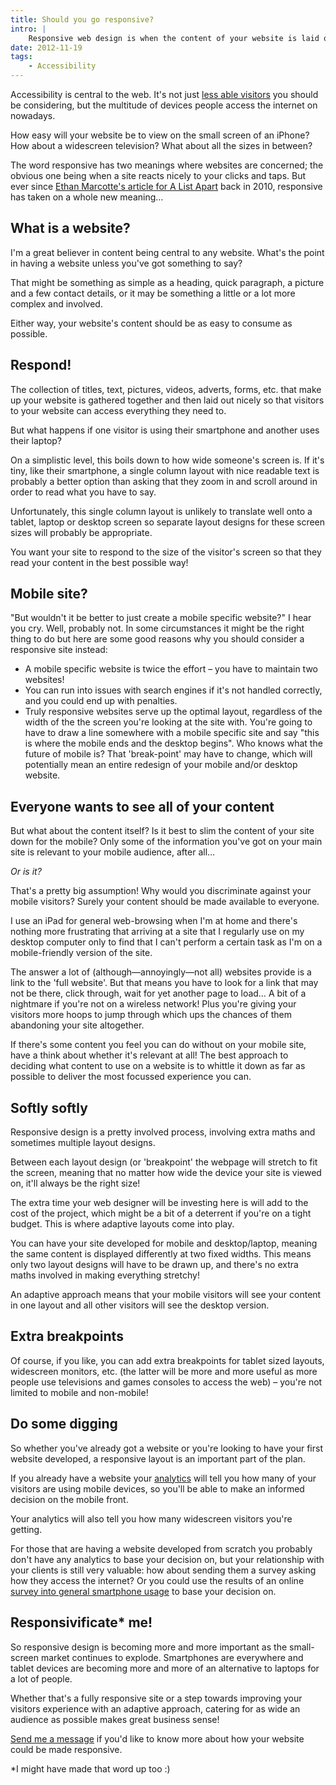 ```yaml
---
title: Should you go responsive?
intro: |
    Responsive web design is when the content of your website is laid out differently, depending on the size of the screen your visitor is using. Catering
date: 2012-11-19
tags:
    - Accessibility
---
```


Accessibility is central to the web. It's not just [less able visitors](/resources/discrimination-on-the-web) you should be considering, but the multitude of devices people access the internet on nowadays.

How easy will your website be to view on the small screen of an iPhone? How about a widescreen television? What about all the sizes in between?

The word responsive has two meanings where websites are concerned; the obvious one being when a site reacts nicely to your clicks and taps. But ever since [Ethan Marcotte's article for A List Apart](http://www.alistapart.com/articles/responsive-web-design/) back in 2010, responsive has taken on a whole new meaning…


## What is a website?

I'm a great believer in content being central to any website. What's the point in having a website unless you've got something to say?

That might be something as simple as a heading, quick paragraph, a picture and a few contact details, or it may be something a little or a lot more complex and involved.

Either way, your website's content should be as easy to consume as possible.


## Respond!

The collection of titles, text, pictures, videos, adverts, forms, etc. that make up your website is gathered together and then laid out nicely so that visitors to your website can access everything they need to.

But what happens if one visitor is using their smartphone and another uses their laptop?

On a simplistic level, this boils down to how wide someone's screen is. If it's tiny, like their smartphone, a single column layout with nice readable text is probably a better option than asking that they zoom in and scroll around in order to read what you have to say.

Unfortunately, this single column layout is unlikely to translate well onto a tablet, laptop or desktop screen so separate layout designs for these screen sizes will probably be appropriate.

You want your site to respond to the size of the visitor's screen so that they read your content in the best possible way!


## Mobile site?

"But wouldn't it be better to just create a mobile specific website?" I hear you cry. Well, probably not. In some circumstances it might be the right thing to do but here are some good reasons why you should consider a responsive site instead:

- A mobile specific website is twice the effort – you have to maintain two websites!
- You can run into issues with search engines if it's not handled correctly, and you could end up with penalties.
- Truly responsive websites serve up the optimal layout, regardless of the width of the the screen you're looking at the site with. You're going to have to draw a line somewhere with a mobile specific site and say "this is where the mobile ends and the desktop begins". Who knows what the future of mobile is? That 'break-point' may have to change, which will potentially mean an entire redesign of your mobile and/or desktop website.


## Everyone wants to see all of your content

But what about the content itself? Is it best to slim the content of your site down for the mobile? Only some of the information you've got on your main site is relevant to your mobile audience, after all…

_Or is it?_

That's a pretty big assumption! Why would you discriminate against your mobile visitors? Surely your content should be made available to everyone.

I use an iPad for general web-browsing when I'm at home and there's nothing more frustrating that arriving at a site that I regularly use on my desktop computer only to find that I can't perform a certain task as I'm on a mobile-friendly version of the site.

The answer a lot of (although—annoyingly—not all) websites provide is a link to the 'full website'. But that means you have to look for a link that may not be there, click through, wait for yet another page to load… A bit of a nightmare if you're not on a wireless network! Plus you're giving your visitors more hoops to jump through  which ups the chances of them abandoning your site altogether.

If there's some content you feel you can do without on your mobile site, have a think about whether it's relevant at all! The best approach to deciding what content to use on a website is to whittle it down as far as possible to deliver the most focussed experience you can.


## Softly softly

Responsive design is a pretty involved process, involving extra maths and sometimes multiple layout designs.

Between each layout design (or 'breakpoint' the webpage will stretch to fit the screen, meaning that no matter how wide the device your site is viewed on, it'll always be the right size!

The extra time your web designer will be investing here is will add to the cost of the project, which might be a bit of a deterrent if you're on a tight budget. This is where adaptive layouts come into play.

You can have your site developed for mobile and desktop/laptop, meaning the same content is displayed differently at two fixed widths. This means only two layout designs will have to be drawn up, and there's no extra maths involved in making everything stretchy!

An adaptive approach means that your mobile visitors will see your content in one layout and all other visitors will see the desktop version.


## Extra breakpoints

Of course, if you like, you can add extra breakpoints for tablet sized layouts, widescreen monitors, etc. (the latter will be more and more useful as more people use televisions and games consoles to access the web) – you're not limited to mobile and non-mobile!


## Do some digging

So whether you've already got a website or you're looking to have your first website developed, a responsive layout is an important part of the plan.

If you already have a website your [analytics](/resources/google-analytics) will tell you how many of your visitors are using mobile devices, so you'll be able to make an informed decision on the mobile front.

Your analytics will also tell you how many widescreen visitors you're getting.

For those that are having a website developed from scratch you probably don't have any analytics to base your decision on, but your relationship with your clients is still very valuable: how about sending them a survey asking how they access the internet? Or you could use the results of an online [survey into general smartphone usage](http://pewinternet.org/Reports/2012/Smartphone-Update-2012/Findings.aspx) to base your decision on.


## Responsivificate* me!

So responsive design is becoming more and more important as the small-screen market continues to explode. Smartphones are everywhere and tablet devices are becoming more and more of an alternative to laptops for a lot of people.

Whether that's a fully responsive site or a step towards improving your visitors experience with an adaptive approach, catering for as wide an audience as possible makes great business sense!

[Send me a message](/contact) if you'd like to know more about how your website could be made responsive.

*I might have made that word up too :)
